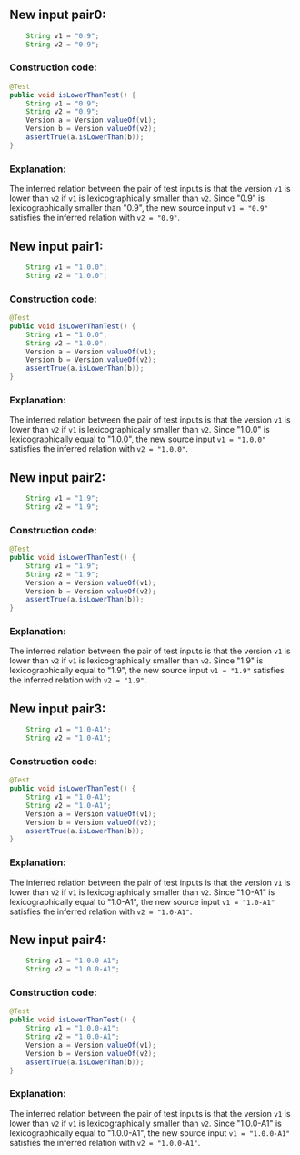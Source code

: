 ## New input pair0:
```java
    String v1 = "0.9";
    String v2 = "0.9";
```

### Construction code:
```java
@Test
public void isLowerThanTest() {
    String v1 = "0.9";
    String v2 = "0.9";
    Version a = Version.valueOf(v1);
    Version b = Version.valueOf(v2);
    assertTrue(a.isLowerThan(b));
}
```

### Explanation:
The inferred relation between the pair of test inputs is that the version `v1` is lower than `v2` if `v1` is lexicographically smaller than `v2`. Since "0.9" is lexicographically smaller than "0.9", the new source input `v1 = "0.9"` satisfies the inferred relation with `v2 = "0.9"`.

## New input pair1:
```java
    String v1 = "1.0.0";
    String v2 = "1.0.0";
```

### Construction code:
```java
@Test
public void isLowerThanTest() {
    String v1 = "1.0.0";
    String v2 = "1.0.0";
    Version a = Version.valueOf(v1);
    Version b = Version.valueOf(v2);
    assertTrue(a.isLowerThan(b));
}
```

### Explanation:
The inferred relation between the pair of test inputs is that the version `v1` is lower than `v2` if `v1` is lexicographically smaller than `v2`. Since "1.0.0" is lexicographically equal to "1.0.0", the new source input `v1 = "1.0.0"` satisfies the inferred relation with `v2 = "1.0.0"`.

## New input pair2:
```java
    String v1 = "1.9";
    String v2 = "1.9";
```

### Construction code:
```java
@Test
public void isLowerThanTest() {
    String v1 = "1.9";
    String v2 = "1.9";
    Version a = Version.valueOf(v1);
    Version b = Version.valueOf(v2);
    assertTrue(a.isLowerThan(b));
}
```

### Explanation:
The inferred relation between the pair of test inputs is that the version `v1` is lower than `v2` if `v1` is lexicographically smaller than `v2`. Since "1.9" is lexicographically equal to "1.9", the new source input `v1 = "1.9"` satisfies the inferred relation with `v2 = "1.9"`.

## New input pair3:
```java
    String v1 = "1.0-A1";
    String v2 = "1.0-A1";
```

### Construction code:
```java
@Test
public void isLowerThanTest() {
    String v1 = "1.0-A1";
    String v2 = "1.0-A1";
    Version a = Version.valueOf(v1);
    Version b = Version.valueOf(v2);
    assertTrue(a.isLowerThan(b));
}
```

### Explanation:
The inferred relation between the pair of test inputs is that the version `v1` is lower than `v2` if `v1` is lexicographically smaller than `v2`. Since "1.0-A1" is lexicographically equal to "1.0-A1", the new source input `v1 = "1.0-A1"` satisfies the inferred relation with `v2 = "1.0-A1"`.

## New input pair4:
```java
    String v1 = "1.0.0-A1";
    String v2 = "1.0.0-A1";
```

### Construction code:
```java
@Test
public void isLowerThanTest() {
    String v1 = "1.0.0-A1";
    String v2 = "1.0.0-A1";
    Version a = Version.valueOf(v1);
    Version b = Version.valueOf(v2);
    assertTrue(a.isLowerThan(b));
}
```

### Explanation:
The inferred relation between the pair of test inputs is that the version `v1` is lower than `v2` if `v1` is lexicographically smaller than `v2`. Since "1.0.0-A1" is lexicographically equal to "1.0.0-A1", the new source input `v1 = "1.0.0-A1"` satisfies the inferred relation with `v2 = "1.0.0-A1"`.
